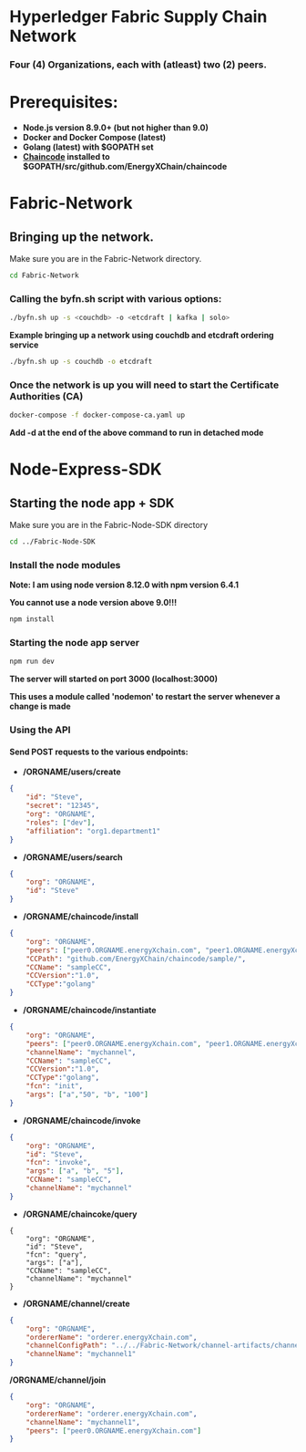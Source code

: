 # Hyperledger Fabric Supply Chain Network
### Four (4) Organizations, each with (atleast) two (2) peers.

# Prerequisites:
- **Node.js version 8.9.0+ (but not higher than 9.0)**
- **Docker and Docker Compose (latest)**
- **Golang (latest) with $GOPATH set**
- **[Chaincode](https://www.github.com/EnergyXChain/CC_BuySell "Buy Sell CC") installed to $GOPATH/src/github.com/EnergyXChain/chaincode**

# Fabric-Network
## Bringing up the network.
Make sure you are in the Fabric-Network directory.
``` bash
cd Fabric-Network
```
### Calling the byfn.sh script with various options:
``` bash
./byfn.sh up -s <couchdb> -o <etcdraft | kafka | solo>
```
**Example bringing up a network using couchdb and etcdraft ordering service**
``` bash
./byfn.sh up -s couchdb -o etcdraft
```

### Once the network is up you will need to start the Certificate Authorities (CA)
``` bash
docker-compose -f docker-compose-ca.yaml up
```
**Add -d at the end of the above command to run in detached mode**

# Node-Express-SDK
## Starting the node app + SDK
Make sure you are in the Fabric-Node-SDK directory
``` bash
cd ../Fabric-Node-SDK
```
### Install the node modules
**Note: I am using node version 8.12.0 with npm version 6.4.1** 

**You cannot use a node version above 9.0!!!**
``` bash
npm install
```

### Starting the node app server
``` bash
npm run dev
```
**The server will started on port 3000 (localhost:3000)**

**This uses a module called 'nodemon' to restart the server whenever a change is made**

### Using the API
#### Send POST requests to the various endpoints:
- **/ORGNAME/users/create**
``` JSON
{
	"id": "Steve",
	"secret": "12345",
	"org": "ORGNAME",
	"roles": ["dev"],
	"affiliation": "org1.department1"
}
```

- **/ORGNAME/users/search**
```JSON
{
	"org": "ORGNAME", 
	"id": "Steve"
}
```

- **/ORGNAME/chaincode/install**
```JSON
{
	"org": "ORGNAME",
	"peers": ["peer0.ORGNAME.energyXchain.com", "peer1.ORGNAME.energyXchain.com"],
	"CCPath": "github.com/EnergyXChain/chaincode/sample/",
	"CCName": "sampleCC",
	"CCVersion":"1.0",
	"CCType":"golang"
}
```

- **/ORGNAME/chaincode/instantiate**
```JSON
{
	"org": "ORGNAME",
	"peers": ["peer0.ORGNAME.energyXchain.com", "peer1.ORGNAME.energyXchain.com"],
	"channelName": "mychannel",
	"CCName": "sampleCC",
	"CCVersion":"1.0",
	"CCType":"golang",
	"fcn": "init",
	"args": ["a","50", "b", "100"]
}
```

- **/ORGNAME/chaincode/invoke**
```JSON
{
	"org": "ORGNAME", 
	"id": "Steve", 
	"fcn": "invoke", 
	"args": ["a", "b", "5"],
	"CCName": "sampleCC",
	"channelName": "mychannel"
}
```

- **/ORGNAME/chaincoke/query**
```
{
	"org": "ORGNAME", 
	"id": "Steve", 
	"fcn": "query", 
	"args": ["a"],
	"CCName": "sampleCC",
	"channelName": "mychannel"
}
```

- **/ORGNAME/channel/create**
```JSON
{
	"org": "ORGNAME", 
	"ordererName": "orderer.energyXchain.com",
	"channelConfigPath": "../../Fabric-Network/channel-artifacts/channel1.tx",
	"channelName": "mychannel1"
}
```

**/ORGNAME/channel/join**
```JSON
{
	"org": "ORGNAME", 
	"ordererName": "orderer.energyXchain.com",
	"channelName": "mychannel1",
	"peers": ["peer0.ORGNAME.energyXchain.com"]
}
```
